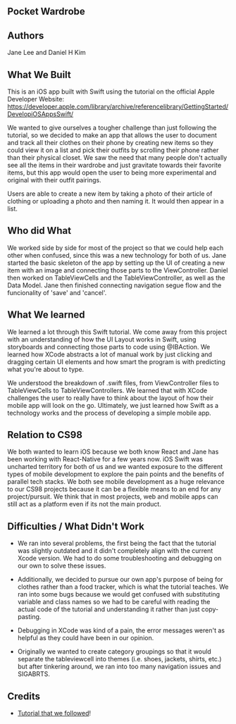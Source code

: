## Pocket Wardrobe

## Authors
Jane Lee and Daniel H Kim

## What We Built

This is an iOS app built with Swift using the tutorial on the official Apple Developer Website: https://developer.apple.com/library/archive/referencelibrary/GettingStarted/DevelopiOSAppsSwift/

We wanted to give ourselves a tougher challenge than just following the tutorial, so we decided to make an app that allows the user to document and track all their clothes on their phone by creating new items so they could view it on a list and pick their outfits by scrolling their phone rather than their physical closet.  We saw the need that many people don't actually see all the items in their wardrobe and just gravitate towards their favorite items, but this app would open the user to being more experimental and original with their outfit pairings.  

Users are able to create a new item by taking a photo of their article of clothing or uploading a photo and then naming it.  It would then appear in a list.

## Who did What

We worked side by side for most of the project so that we could help each other when confused, since this was a new technology for both of us.  Jane started the basic skeleton of the app by setting up the UI of creating a new item with an image and connecting those parts to the ViewController.  Daniel then worked on TableViewCells and the TableViewController, as well as the Data Model.  Jane then finished connecting navigation segue flow and the funcionality of 'save' and 'cancel'.  

## What We learned

We learned a lot through this Swift tutorial.  We come away from this project with an understanding of how the UI Layout works in Swift, using storyboards and connecting those parts to code using @IBAction.  We learned how XCode abstracts a lot of manual work by just clicking and dragging certain UI elements and how smart the program is with predicting what you're about to type.  


We understood the breakdown of .swift files, from ViewController files to TableViewCells to TableViewControllers.  We learned that with XCode challenges the user to really have to think about the layout of how their mobile app will look on the go.  Ultimately, we just learned how Swift as a technology works and the process of developing a simple mobile app.  


## Relation to CS98

We both wanted to learn iOS because we both know React and Jane has been working with React-Native for a few years now.  iOS Swift was uncharted territory for both of us and we wanted exposure to the different types of mobile development to explore the pain points and the benefits of parallel tech stacks.  We both see mobile development as a huge relevance to our CS98 projects because it can be a flexible means to an end for any project/pursuit.  We think that in most projects, web and mobile apps can still act as a platform even if its not the main product.

## Difficulties / What Didn't Work

* We ran into several problems, the first being the fact that the tutorial was slightly outdated and it didn't completely align with the current Xcode version.  We had to do some troubleshooting and debugging on our own to solve these issues.  

* Additionally, we decided to pursue our own app's purpose of being for clothes rather than a food tracker, which is what the tutorial teaches.  We ran into some bugs because we would get confused with substituting variable and class names so we had to be careful with reading the actual code of the tutorial and understanding it rather than just copy-pasting.  

* Debugging in XCode was kind of a pain, the error messages weren't as helpful as they could have been in our opinion. 

* Originally we wanted to create category groupings so that it would separate the tableviewcell into themes (i.e. shoes, jackets, shirts, etc.) but after tinkering around, we ran into too many navigation issues and SIGABRTS.   


## Credits

* [Tutorial that we followed](https://developer.apple.com/library/archive/referencelibrary/GettingStarted/DevelopiOSAppsSwift/)!
